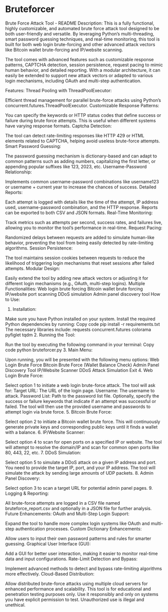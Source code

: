 # Bruteforcer

Brute Force Attack Tool - README
Description:
This is a fully functional, highly customizable, and automated brute force attack tool designed to be both user-friendly and versatile. By leveraging Python’s multi-threading, smart password guessing techniques, and real-time monitoring, this tool is built for both web login brute-forcing and other advanced attack vectors like Bitcoin wallet brute-forcing and IP/website scanning.

The tool comes with advanced features such as customizable response patterns, CAPTCHA detection, session persistence, request pacing to mimic human behavior, and detailed reporting. With a modular architecture, it can easily be extended to support new attack vectors or adapted to various login mechanisms, including OAuth and multi-step authentication.

Features:
Thread Pooling with ThreadPoolExecutor:

Efficient thread management for parallel brute-force attacks using Python’s concurrent.futures.ThreadPoolExecutor.
Customizable Response Patterns:

You can specify the keywords or HTTP status codes that define success or failure during brute force attempts. This is useful when different systems have varying response formats.
Captcha Detection:

The tool can detect rate-limiting responses like HTTP 429 or HTML elements related to CAPTCHA, helping avoid useless brute-force attempts.
Smart Password Guessing:

The password guessing mechanism is dictionary-based and can adapt to common patterns such as adding numbers, capitalizing the first letter, or appending popular suffixes like 123, 2023, etc.
Username-Password Relationship:

Implements common username-password combinations like username123 or username + current year to increase the chances of success.
Detailed Reports:

Each attempt is logged with details like the time of the attempt, IP address used, username-password combination, and the HTTP response. Reports can be exported to both CSV and JSON formats.
Real-Time Monitoring:

Track metrics such as attempts per second, success rates, and failures live, allowing you to monitor the tool’s performance in real-time.
Request Pacing:

Randomized delays between requests are added to simulate human-like behavior, preventing the tool from being easily detected by rate-limiting algorithms.
Session Persistence:

The tool maintains session cookies between requests to reduce the likelihood of triggering login mechanisms that reset sessions after failed attempts.
Modular Design:

Easily extend the tool by adding new attack vectors or adjusting it for different login mechanisms (e.g., OAuth, multi-step logins).
Multiple Functionalities:
Web login brute forcing
Bitcoin wallet brute forcing
IP/website port scanning
DDoS simulation
Admin panel discovery tool
How to Use:
1. Installation:

Make sure you have Python installed on your system.
Install the required Python dependencies by running:
Copy code
pip install -r requirements.txt
The necessary libraries include:
requests
concurrent.futures
colorama
pyfiglet
tqdm
2. Running the Tool:

Run the tool by executing the following command in your terminal:
Copy code
python bruteforcer.py
3. Main Menu:

Upon running, you will be presented with the following menu options:
Web Login Brute Force
Bitcoin Brute Force (Wallet Balance Check)
Admin Panel Discovery Tool
IP/Website Scanner
DDoS Attack Simulation
Exit
4. Web Login Brute Force:

Select option 1 to initiate a web login brute-force attack.
The tool will ask for:
Target URL: The URL of the login page.
Username: The username to attack.
Password List: Path to the password list file.
Optionally, specify the success or failure keywords that indicate if an attempt was successful or failed.
The tool will then use the provided username and passwords to attempt login via brute force.
5. Bitcoin Brute Force:

Select option 2 to initiate a Bitcoin wallet brute force. This will continuously generate private keys and corresponding public keys until it finds a wallet with a balance.
6. IP/Website Scanner:

Select option 4 to scan for open ports on a specified IP or website. The tool will attempt to resolve the domain/IP and scan for common open ports like 80, 443, 22, etc.
7. DDoS Simulation:

Select option 5 to simulate a DDoS attack on a given IP address and port.
You need to provide the target IP, port, and your IP address. The tool will simulate the attack by sending large amounts of UDP packets.
8. Admin Panel Discovery:

Select option 3 to scan a target URL for potential admin panel pages.
9. Logging & Reporting:

All brute-force attempts are logged in a CSV file named bruteforce_report.csv and optionally in a JSON file for further analysis.
Future Enhancements:
OAuth and Multi-Step Login Support:

Expand the tool to handle more complex login systems like OAuth and multi-step authentication processes.
Custom Dictionary Enhancements:

Allow users to input their own password patterns and rules for smarter guessing.
Graphical User Interface (GUI):

Add a GUI for better user interaction, making it easier to monitor real-time data and input configurations.
Rate-Limit Detection and Bypass:

Implement advanced methods to detect and bypass rate-limiting algorithms more effectively.
Cloud-Based Distribution:

Allow distributed brute-force attacks using multiple cloud servers for enhanced performance and scalability.
This tool is for educational and penetration testing purposes only. Use it responsibly and only on systems you have explicit permission to test. Unauthorized use is illegal and unethical.



